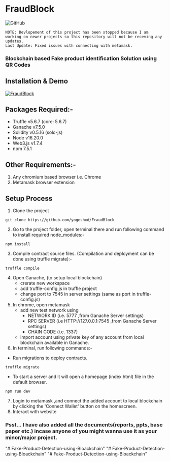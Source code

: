 # FraudBlock

![GitHub](https://img.shields.io/github/last-commit/yogeshxd/FraudBlock)

```
NOTE: Devlopement of this project has been stopped because I am working on newer projects so this repository will not be receving any updates.
Last Update: Fixed issues with connecting with metamask.
```

### Blockchain based Fake product identification Solution using QR Codes

## Installation & Demo
[![FraudBlock](https://github.com/yogeshxd/FraudBlock/blob/main/Documents/image.png)](https://youtu.be/F01t48jT5wQ)

## Packages Required:-
- Truffle v5.6.7 (core: 5.6.7)
- Ganache v7.5.0
- Solidity v0.5.16 (solc-js)
- Node v16.20.0
- Web3.js v1.7.4
- npm 7.5.1

## Other Requirements:-
1. Any chromium based browser i.e. Chrome 
2. Metamask browser extension
    
## Setup Process 

1. Clone the project
```
git clone https://github.com/yogeshxd/FraudBlock
```
2. Go to the project folder, open terminal there and run following command to install required node_modules:-
```
npm install
```
3. Compile contract source files. (Compilation and deployment can be done using truffle migrate):-
```
truffle compile
```
4. Open Ganache, (to setup local blockchain)
    - crerate new workspace
    - add truffle-config.js  in truffle project 
    - change port to 7545 in server settings (same as port in truffle-config.js)
5. In chrome, open metamask 
   - add new test network using  
        - NETWORK ID (i.e. 5777 ,from Ganache Server settings) 
        - RPC SERVER (i.e HTTP://127.0.0.1:7545 ,from Ganache Server settings)
        - CHAIN CODE (i.e. 1337)
   - import account using private key of any account from local blockchain available in Ganache.
6. In terminal, run following commands:-
- Run migrations to deploy contracts.
```
truffle migrate
```

- To start a server and it will open a homepage (index.html) file in the default browser.
```
npm run dev 
``` 
7. Login to metamask ,and connect the added account to local blockchain by clicking the 'Connect Wallet' button on the homescreen.
8. Interact with website

### Psst... I have also added all the documents(reports, ppts, base paper etc.) incase anyone of you might wanna use it as your minor/major project.
"# Fake-Product-Detection-using-Bloackchain" 
"# Fake-Product-Detection-using-Bloackchain" 
"# Fake-Product-Detection-using-Bloackchain" 
